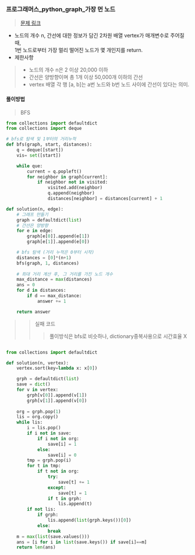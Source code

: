 ### 프로그래머스_python_graph_가장 먼 노드

> [문제 링크](https://programmers.co.kr/learn/courses/30/parts/14393)

- 노드의 개수 n, 간선에 대한 정보가 담긴 2차원 배열 vertex가 매개변수로 주어질 때, <br>
  1번 노드로부터 가장 멀리 떨어진 노드가 몇 개인지를 return.
- 제한사항
> - 노드의 개수 n은 2 이상 20,000 이하
> - 간선은 양방향이며 총 1개 이상 50,000개 이하의 간선
> - vertex 배열 각 행 [a, b]는 a번 노드와 b번 노드 사이에 간선이 있다는 의미.

#### 풀이방법
> BFS 

```python
from collections import defaultdict
from collections import deque

# bfs로 탐색 및 1부터의 거리누적
def bfs(graph, start, distances):
    q = deque([start])
    vis= set([start])

    while que:
        current = q.popleft()
        for neighbor in graph[current]:
            if neighbor not in visited:
                visited.add(neighbor)
                q.append(neighbor)
                distances[neighbor] = distances[current] + 1

def solution(n, edge):
    # 그래프 만들기
    graph = defaultdict(list)
    # 간선은 양방향
    for e in edge:
        graph[e[0]].append(e[1])
        graph[e[1]].append(e[0])

    # bfs 탐색 (거리 누적은 0부터 시작)
    distances = [0]*(n+1)
    bfs(graph, 1, distances)
    
    # 최대 거리 계산 후, 그 거리를 가진 노드 개수
    max_distance = max(distances)
    ans = 0 
    for d in distances:
        if d == max_distance:
            answer += 1

    return answer
```
>>  실패 코드
>>> 풀이방식은 bfs로 비슷하나, dictionary중복사용으로 시간효율 X
```python

from collections import defaultdict

def solution(n, vertex):
    vertex.sort(key=lambda x: x[0])

    grph = defaultdict(list)
    save = dict()
    for v in vertex:
        grph[v[0]].append(v[1])
        grph[v[1]].append(v[0])
        
    org = grph.pop(1)
    lis = org.copy()
    while lis:
        i = lis.pop()
        if i not in save:
            if i not in org:
                save[i] = 1
            else:
                save[i] = 0
        tmp = grph.pop(i)
        for t in tmp:
            if t not in org:
                try:
                    save[t] += 1
                except:
                    save[t] = 1
                if t in grph:
                    lis.append(t)
        if not lis:
            if grph:
                lis.append(list(grph.keys())[0])
            else:
                break
    m = max(list(save.values()))
    ans = [i for i in list(save.keys()) if save[i]==m]
    return len(ans)

```
